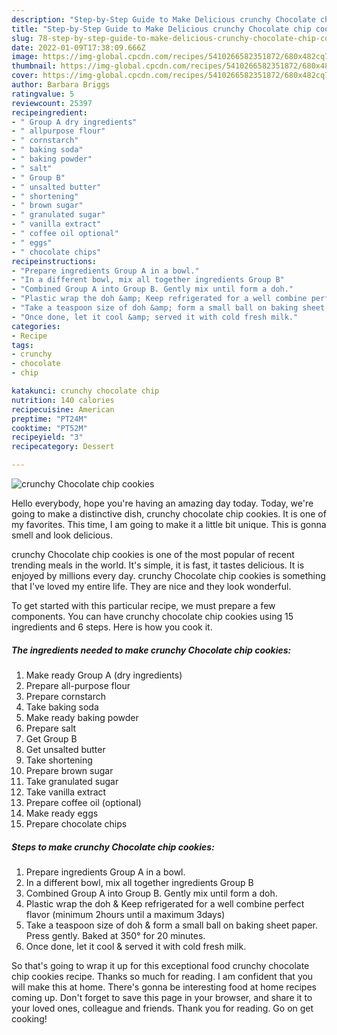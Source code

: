 ```yaml
---
description: "Step-by-Step Guide to Make Delicious crunchy Chocolate chip cookies"
title: "Step-by-Step Guide to Make Delicious crunchy Chocolate chip cookies"
slug: 78-step-by-step-guide-to-make-delicious-crunchy-chocolate-chip-cookies
date: 2022-01-09T17:38:09.666Z
image: https://img-global.cpcdn.com/recipes/5410266582351872/680x482cq70/crunchy-chocolate-chip-cookies-recipe-main-photo.jpg
thumbnail: https://img-global.cpcdn.com/recipes/5410266582351872/680x482cq70/crunchy-chocolate-chip-cookies-recipe-main-photo.jpg
cover: https://img-global.cpcdn.com/recipes/5410266582351872/680x482cq70/crunchy-chocolate-chip-cookies-recipe-main-photo.jpg
author: Barbara Briggs
ratingvalue: 5
reviewcount: 25397
recipeingredient:
- " Group A dry ingredients"
- " allpurpose flour"
- " cornstarch"
- " baking soda"
- " baking powder"
- " salt"
- " Group B"
- " unsalted butter"
- " shortening"
- " brown sugar"
- " granulated sugar"
- " vanilla extract"
- " coffee oil optional"
- " eggs"
- " chocolate chips"
recipeinstructions:
- "Prepare ingredients Group A in a bowl."
- "In a different bowl, mix all together ingredients Group B"
- "Combined Group A into Group B. Gently mix until form a doh."
- "Plastic wrap the doh &amp; Keep refrigerated for a well combine perfect flavor (minimum 2hours until a maximum 3days)"
- "Take a teaspoon size of doh &amp; form a small ball on baking sheet paper. Press gently. Baked at 350° for 20 minutes."
- "Once done, let it cool &amp; served it with cold fresh milk."
categories:
- Recipe
tags:
- crunchy
- chocolate
- chip

katakunci: crunchy chocolate chip 
nutrition: 140 calories
recipecuisine: American
preptime: "PT24M"
cooktime: "PT52M"
recipeyield: "3"
recipecategory: Dessert

---
```



![crunchy Chocolate chip cookies](https://img-global.cpcdn.com/recipes/5410266582351872/680x482cq70/crunchy-chocolate-chip-cookies-recipe-main-photo.jpg)

Hello everybody, hope you're having an amazing day today. Today, we're going to make a distinctive dish, crunchy chocolate chip cookies. It is one of my favorites. This time, I am going to make it a little bit unique. This is gonna smell and look delicious.

crunchy Chocolate chip cookies is one of the most popular of recent trending meals in the world. It's simple, it is fast, it tastes delicious. It is enjoyed by millions every day. crunchy Chocolate chip cookies is something that I've loved my entire life. They are nice and they look wonderful.




To get started with this particular recipe, we must prepare a few components. You can have crunchy chocolate chip cookies using 15 ingredients and 6 steps. Here is how you cook it.

<!--inarticleads1-->

##### The ingredients needed to make crunchy Chocolate chip cookies:

1. Make ready  Group A (dry ingredients)
1. Prepare  all-purpose flour
1. Prepare  cornstarch
1. Take  baking soda
1. Make ready  baking powder
1. Prepare  salt
1. Get  Group B
1. Get  unsalted butter
1. Take  shortening
1. Prepare  brown sugar
1. Take  granulated sugar
1. Take  vanilla extract
1. Prepare  coffee oil (optional)
1. Make ready  eggs
1. Prepare  chocolate chips




<!--inarticleads2-->

##### Steps to make crunchy Chocolate chip cookies:

1. Prepare ingredients Group A in a bowl.
1. In a different bowl, mix all together ingredients Group B
1. Combined Group A into Group B. Gently mix until form a doh.
1. Plastic wrap the doh &amp; Keep refrigerated for a well combine perfect flavor (minimum 2hours until a maximum 3days)
1. Take a teaspoon size of doh &amp; form a small ball on baking sheet paper. Press gently. Baked at 350° for 20 minutes.
1. Once done, let it cool &amp; served it with cold fresh milk.




So that's going to wrap it up for this exceptional food crunchy chocolate chip cookies recipe. Thanks so much for reading. I am confident that you will make this at home. There's gonna be interesting food at home recipes coming up. Don't forget to save this page in your browser, and share it to your loved ones, colleague and friends. Thank you for reading. Go on get cooking!
